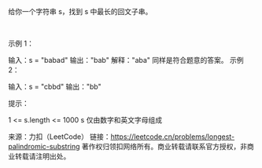 给你一个字符串 s，找到 s 中最长的回文子串。

 

示例 1：

输入：s = "babad"
输出："bab"
解释："aba" 同样是符合题意的答案。
示例 2：

输入：s = "cbbd"
输出："bb"
 

提示：

1 <= s.length <= 1000
s 仅由数字和英文字母组成

来源：力扣（LeetCode）
链接：https://leetcode.cn/problems/longest-palindromic-substring
著作权归领扣网络所有。商业转载请联系官方授权，非商业转载请注明出处。